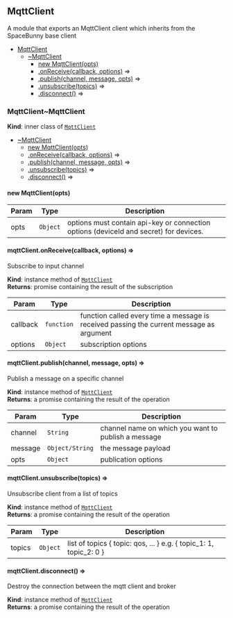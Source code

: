 <a name="module_MqttClient"></a>
## MqttClient
A module that exports an MqttClient client
which inherits from the SpaceBunny base client


* [MqttClient](#module_MqttClient)
    * [~MqttClient](#module_MqttClient..MqttClient)
        * [new MqttClient(opts)](#new_module_MqttClient..MqttClient.MqttClient)
        * [.onReceive(callback, options)](#module_MqttClient..MqttClient+onReceive) ⇒
        * [.publish(channel, message, opts)](#module_MqttClient..MqttClient+publish) ⇒
        * [.unsubscribe(topics)](#module_MqttClient..MqttClient+unsubscribe) ⇒
        * [.disconnect()](#module_MqttClient..MqttClient+disconnect) ⇒

<a name="module_MqttClient..MqttClient"></a>
### MqttClient~MqttClient
**Kind**: inner class of <code>[MqttClient](#module_MqttClient)</code>  

* [~MqttClient](#module_MqttClient..MqttClient)
    * [new MqttClient(opts)](#new_module_MqttClient..MqttClient.MqttClient)
    * [.onReceive(callback, options)](#module_MqttClient..MqttClient+onReceive) ⇒
    * [.publish(channel, message, opts)](#module_MqttClient..MqttClient+publish) ⇒
    * [.unsubscribe(topics)](#module_MqttClient..MqttClient+unsubscribe) ⇒
    * [.disconnect()](#module_MqttClient..MqttClient+disconnect) ⇒

<a name="new_module_MqttClient..MqttClient.MqttClient"></a>
#### new MqttClient(opts)

| Param | Type | Description |
| --- | --- | --- |
| opts | <code>Object</code> | options must contain api-key or connection options (deviceId and secret) for devices. |

<a name="module_MqttClient..MqttClient+onReceive"></a>
#### mqttClient.onReceive(callback, options) ⇒
Subscribe to input channel

**Kind**: instance method of <code>[MqttClient](#module_MqttClient..MqttClient)</code>  
**Returns**: promise containing the result of the subscription  

| Param | Type | Description |
| --- | --- | --- |
| callback | <code>function</code> | function called every time a message is received passing the current message as argument |
| options | <code>Object</code> | subscription options |

<a name="module_MqttClient..MqttClient+publish"></a>
#### mqttClient.publish(channel, message, opts) ⇒
Publish a message on a specific channel

**Kind**: instance method of <code>[MqttClient](#module_MqttClient..MqttClient)</code>  
**Returns**: a promise containing the result of the operation  

| Param | Type | Description |
| --- | --- | --- |
| channel | <code>String</code> | channel name on which you want to publish a message |
| message | <code>Object/String</code> | the message payload |
| opts | <code>Object</code> | publication options |

<a name="module_MqttClient..MqttClient+unsubscribe"></a>
#### mqttClient.unsubscribe(topics) ⇒
Unsubscribe client from a list of topics

**Kind**: instance method of <code>[MqttClient](#module_MqttClient..MqttClient)</code>  
**Returns**: a promise containing the result of the operation  

| Param | Type | Description |
| --- | --- | --- |
| topics | <code>Object</code> | list of topics { topic: qos, ... } e.g. { topic_1: 1, topic_2: 0 } |

<a name="module_MqttClient..MqttClient+disconnect"></a>
#### mqttClient.disconnect() ⇒
Destroy the connection between the mqtt client and broker

**Kind**: instance method of <code>[MqttClient](#module_MqttClient..MqttClient)</code>  
**Returns**: a promise containing the result of the operation  
